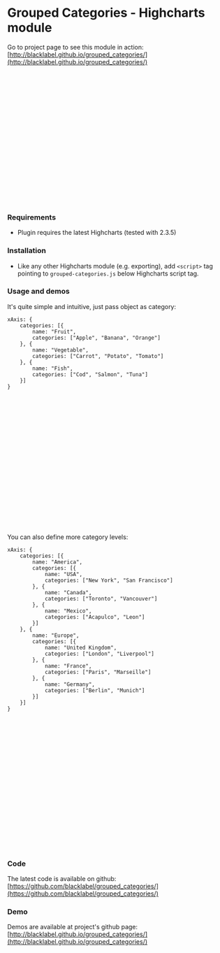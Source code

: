 <script src="http://code.jquery.com/jquery-1.9.1.min.js"></script>
<script src="http://code.highcharts.com/highcharts.js"></script>
<script src="./grouped-categories.js"></script>

# Grouped Categories - Highcharts module

Go to project page to see this module in action: [http://blacklabel.github.io/grouped_categories/](http://blacklabel.github.io/grouped_categories/)


<div id="chart" style="height: 300px"></div>
<script>
window.chart = new Highcharts.Chart({
    chart: {
        renderTo: "chart",
        type: "column"
    },
    title: {
        text: null
    },
    series: [{
        data: [4, 14, 18, 5, 6, 5, 14, 15, 18]
    }],
    xAxis: {
        categories: [{
            name: "Fruit",
            categories: ["Apple", "Banana", "Orange"]
        }, {
            name: "Vegetable",
            categories: ["Carrot", "Potato", "Tomato"]
        }, {
            name: "Fish",
            categories: ["Cod", "Salmon", "Tuna"]
        }]
    }
});
</script>

### Requirements

* Plugin requires the latest Highcharts (tested with 2.3.5)

### Installation

* Like any other Highcharts module (e.g. exporting), add `<script>` tag pointing to `grouped-categories.js` below Highcharts script tag.

### Usage and demos

It's quite simple and intuitive, just pass object as category:

```
xAxis: {
    categories: [{
        name: "Fruit",
        categories: ["Apple", "Banana", "Orange"]
    }, {
        name: "Vegetable",
        categories: ["Carrot", "Potato", "Tomato"]
    }, {
        name: "Fish",
        categories: ["Cod", "Salmon", "Tuna"]
    }]
}
```

<div id="chart-basic" style="height: 300px"></div>
<script>
window.chart = new Highcharts.Chart({
    chart: {
        renderTo: "chart-basic",
        type: "column"
    },
    series: [{
        data: [4, 14, 18, 5, 6, 5, 14, 15, 18]
    }],
    xAxis: {
        categories: [{
            name: "Fruit",
            categories: ["Apple", "Banana", "Orange"]
        }, {
            name: "Vegetable",
            categories: ["Carrot", "Potato", "Tomato"]
        }, {
            name: "Fish",
            categories: ["Cod", "Salmon", "Tuna"]
        }]
    }
});
</script>



You can also define more category levels:

```
xAxis: {
    categories: [{
        name: "America",
        categories: [{
            name: "USA",
            categories: ["New York", "San Francisco"]
        }, {
            name: "Canada",
            categories: ["Toronto", "Vancouver"]
        }, {
            name: "Mexico",
            categories: ["Acapulco", "Leon"]
        }]
    }, {
        name: "Europe",
        categories: [{
            name: "United Kingdom",
            categories: ["London", "Liverpool"]
        }, {
            name: "France",
            categories: ["Paris", "Marseille"]
        }, {
            name: "Germany",
            categories: ["Berlin", "Munich"]
        }]
    }]
}
```

<div id="chart-more" style="height: 300px;"></div>
<script>
window.chart = new Highcharts.Chart({
  chart: {
    renderTo: "chart-more",
    type: "column"
  },
  series: [{
    data: [19, 6, 2, 1, 9, 4, 15, 2, 9, 11, 16, 18]
  }],
  xAxis: {
    categories: [{
      name: "America",
      categories: [{
        name: "USA",
        categories: ["New York", "San Francisco"]
      }, {
        name: "Canada",
        categories: ["Toronto", "Vancouver"]
      }, {
        name: "Mexico",
        categories: ["Acapulco", "Leon"]
      }]
    }, {
      name: "Europe",
      categories: [{
        name: "United Kingdom",
        categories: ["London", "Liverpool"]
      }, {
        name: "France",
        categories: ["Paris", "Marseille"]
      }, {
        name: "Germany",
        categories: ["Berlin", "Munich"]
      }]
    }]
  }
});
</script>


### Code

The latest code is available on github: [https://github.com/blacklabel/grouped_categories/](https://github.com/blacklabel/grouped_categories/)

### Demo

Demos are available at project's github page: [http://blacklabel.github.io/grouped_categories/](http://blacklabel.github.io/grouped_categories/)